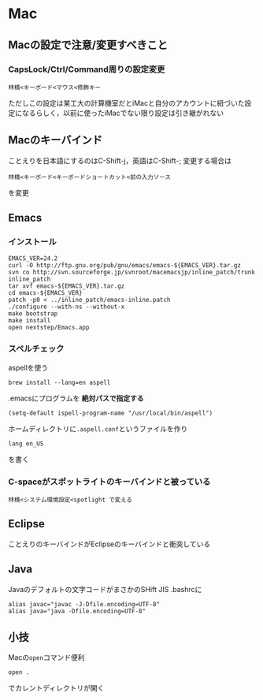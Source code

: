 # Mac

## Macの設定で注意/変更すべきこと

###  CapsLock/Ctrl/Command周りの設定変更 

    林檎<キーボード<マウス<修飾キー

ただしこの設定は某工大の計算機室だとiMacと自分のアカウントに紐づいた設定になるらしく，以前に使ったiMacでない限り設定は引き継がれない

## Macのキーバインド 

ことえりを日本語にするのはC-Shift-j，英語はC-Shift-;
変更する場合は

    林檎<キーボード<キーボードショートカット<前の入力ソース

を変更

## Emacs

### インストール

    EMACS_VER=24.2
    curl -O http://ftp.gnu.org/pub/gnu/emacs/emacs-${EMACS_VER}.tar.gz
    svn co http://svn.sourceforge.jp/svnroot/macemacsjp/inline_patch/trunk inline_patch
    tar xvf emacs-${EMACS_VER}.tar.gz
    cd emacs-${EMACS_VER}
    patch -p0 < ../inline_patch/emacs-inline.patch
    ./configure --with-ns --without-x
    make bootstrap
    make install
    open nextstep/Emacs.app

###  スペルチェック

aspellを使う

    brew install --lang=en aspell

.emacsにプログラムを __絶対パスで指定する__

    (setq-default ispell-program-name "/usr/local/bin/aspell")

ホームディレクトリに`.aspell.conf`というファイルを作り

    lang en_US

を書く

### C-spaceがスポットライトのキーバインドと被っている 

    林檎<システム環境設定<spotlight で変える


## Eclipse

ことえりのキーバインドがEclipseのキーバインドと衝突している

## Java

Javaのデフォルトの文字コードがまさかのSHift JIS .bashrcに

    alias javac="javac -J-Dfile.encoding=UTF-8"
    alias java="java -Dfile.encoding=UTF-8"

## 小技

Macの`open`コマンド便利

    open .

でカレントディレクトリが開く
